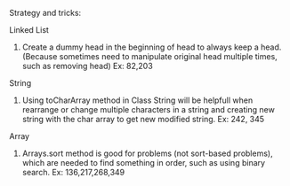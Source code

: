 Strategy and tricks:

Linked List
1. Create a dummy head in the beginning of head to always keep a head. (Because sometimes need to manipulate original head multiple times, such as removing head)
Ex: 82,203

String
1. Using toCharArray method in Class String will be helpfull when rearrange or change multiple characters in a string and creating new string with the char array to get new modified string.
Ex: 242, 345

Array
1. Arrays.sort method is good for problems (not sort-based problems), which are needed to find something in order, such as using binary search.
Ex: 136,217,268,349